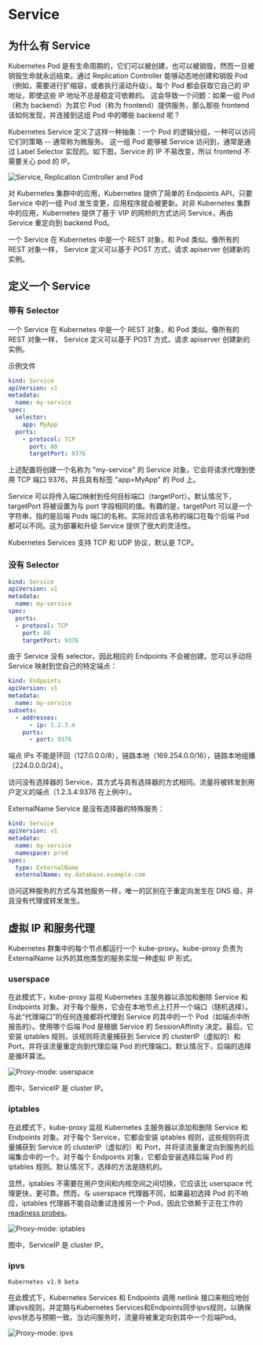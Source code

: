 # Service

## 为什么有 Service

Kubernetes Pod 是有生命周期的，它们可以被创建，也可以被销毁，然而一旦被销毁生命就永远结束。通过 Replication Controller 能够动态地创建和销毁 Pod（例如，需要进行扩缩容，或者执行滚动升级）。每个 Pod 都会获取它自己的 IP 地址，即使这些 IP 地址不总是稳定可依赖的。 这会导致一个问题：如果一组 Pod（称为 backend）为其它 Pod（称为 frontend）提供服务，那么那些 frontend 该如何发现，并连接到这组 Pod 中的哪些 backend 呢？

Kubernetes Service 定义了这样一种抽象：一个 Pod 的逻辑分组，一种可以访问它们的策略 -- 通常称为微服务。 这一组 Pod 能够被 Service 访问到，通常是通过 Label Selector 实现的。如下图，Service 的 IP 不易改变，所以 frontend 不需要关心 pod 的 IP。

![Service, Replication Controller and Pod](images/service-replication-controller-pod.png)

对 Kubernetes 集群中的应用，Kubernetes 提供了简单的 Endpoints API，只要 Service 中的一组 Pod 发生变更，应用程序就会被更新。对非 Kubernetes 集群中的应用，Kubernetes 提供了基于 VIP 的网桥的方式访问 Service，再由 Service 重定向到 backend Pod。

一个 Service 在 Kubernetes 中是一个 REST 对象，和 Pod 类似。像所有的 REST 对象一样， Service 定义可以基于 POST 方式，请求 apiserver 创建新的实例。

## 定义一个 Service

### 带有 Selector

一个 Service 在 Kubernetes 中是一个 REST 对象，和 Pod 类似。像所有的 REST 对象一样， Service 定义可以基于 POST 方式，请求 apiserver 创建新的实例。

示例文件

```yaml
kind: Service
apiVersion: v1
metadata:
  name: my-service
spec:
  selector:
    app: MyApp
  ports:
    - protocol: TCP
      port: 80
      targetPort: 9376
```

上述配置将创建一个名称为 "my-service" 的 Service 对象，它会将请求代理到使用 TCP 端口 9376，并且具有标签 "app=MyApp" 的 Pod 上。

Service 可以将传入端口映射到任何目标端口（targetPort）。默认情况下，targetPort 将被设置为与 port 字段相同的值。有趣的是，targetPort 可以是一个字符串，指的是后端 Pods 端口的名称。实际对应该名称的端口在每个后端 Pod 都可以不同。这为部署和升级 Service 提供了很大的灵活性。

Kubernetes Services 支持 TCP 和 UDP 协议，默认是 TCP。

### 没有 Selector

```yaml
kind: Service
apiVersion: v1
metadata:
  name: my-service
spec:
  ports:
  - protocol: TCP
    port: 80
    targetPort: 9376
```

由于 Service 没有 selector，因此相应的 Endpoints 不会被创建。您可以手动将 Service 映射到您自己的特定端点：

```yaml
kind: Endpoints
apiVersion: v1
metadata:
  name: my-service
subsets:
  - addresses:
      - ip: 1.2.3.4
    ports:
      - port: 9376
```

端点 IPs 不能是环回（127.0.0.0/8），链路本地（169.254.0.0/16），链路本地组播（224.0.0.0/24）。

访问没有选择器的 Service，其方式与具有选择器的方式相同。流量将被转发到用户定义的端点（1.2.3.4:9376 在上例中）。

ExternalName Service 是没有选择器的特殊服务：

```yaml
kind: Service
apiVersion: v1
metadata:
  name: my-service
  namespace: prod
spec:
  type: ExternalName
  externalName: my.database.example.com
```

访问这种服务的方式与其他服务一样，唯一的区别在于重定向发生在 DNS 级，并且没有代理或转发发生。

## 虚拟 IP 和服务代理

Kubernetes 群集中的每个节点都运行一个 kube-proxy。kube-proxy 负责为 ExternalName 以外的其他类型的服务实现一种虚拟 IP 形式。

### userspace

在此模式下，kube-proxy 监视 Kubernetes 主服务器以添加和删除 Service 和 Endpoints 对象。对于每个服务，它会在本地节点上打开一个端口（随机选择）。与此“代理端口”的任何连接都将代理到 Service 的其中的一个 Pod（如端点中所报告的）。使用哪个后端 Pod 是根据 Service 的 SessionAffinity 决定。最后，它安装 iptables 规则，该规则将流量捕获到 Service 的 clusterIP（虚拟的）和 Port，并将该流量重定向到代理后端 Pod 的代理端口。默认情况下，后端的选择是循环算法。

![Proxy-mode: userspace](images/service-userspace-proxy.png)

图中，ServiceIP 是 cluster IP。

### iptables

在此模式下，kube-proxy 监视 Kubernetes 主服务器以添加和删除 Service 和 Endpoints 对象。对于每个 Service，它都会安装 iptables 规则，这些规则将流量捕获到 Service 的 clusterIP（虚拟的）和 Port，并将该流量重定向到服务的后端集合中的一个。对于每个 Endpoints 对象，它都会安装选择后端 Pod 的 iptables 规则。默认情况下，选择的方法是随机的。

显然，iptables 不需要在用户空间和内核空间之间切换，它应该比 userspace 代理更快，更可靠。然而，与 userspace 代理器不同，如果最初选择 Pod 的不响应，iptables 代理器不能自动重试连接另一个 Pod，因此它依赖于正在工作的 [readiness probes](https://kubernetes.io/docs/tasks/configure-pod-container/configure-liveness-readiness-probes/#defining-readiness-probes)。

![Proxy-mode: iptables](images/service-iptables-proxy.png)

图中，ServiceIP 是 cluster IP。

### ipvs

`Kubernetes v1.9 beta`

在此模式下，Kubernetes Services 和 Endpoints 调用 netlink 接口来相应地创建ipvs规则，并定期与Kubernetes Services和Endpoints同步ipvs规则，以确保ipvs状态与预期一致。当访问服务时，流量将被重定向到其中一个后端Pod。

![Proxy-mode: ipvs](images/service-ipvs-proxy.png)
